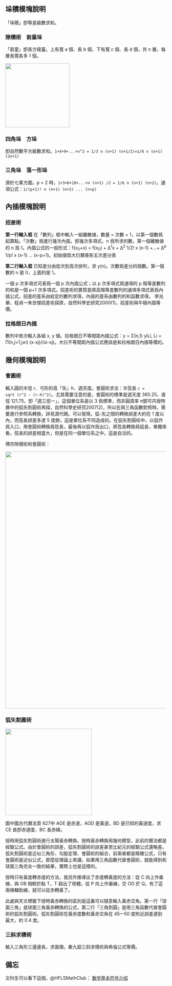 ## 垛積模塊說明

「垛積」卽等差級數求和。

### 隙積術　芻童垛

「芻童」卽長方稜臺。上有寬 a 個、長 b 個，下有寬 c 個、長 d 個，共 n 層，每層長寬各多 1 個。

<img src="https://pic.imgdb.cn/item/6095056cd1a9ae528f444d48.png" width='200'>

### 四角垛　方垛

卽自然數平方級數求和。`1+4+9+...+n^2 = 1/3 n (n+1) (n+1/2)=1/6 n (n+1) (2n+1)`

### 三角垛　落一形垛

源於七乘方圖。p = 2 時，`1+3+6+10+...+n (n+1) /2 = 1/6 n (n+1) (n+2)`。通項公式：`1/(p+1)! n (n+1) (n+2) ... (n+p)`

## 內插模塊說明

### 招差術

 **第一行輸入框** 在「數列」框中輸入一組離散値，數量 = 次數 + 1，以第一個數爲起算點。「次數」爲進行幾次內插，卽幾次多項式。n 爲所求的數，第一個離散値的 n 爲 1。內插公式的一般形式：f(x<sub>0</sub>+x) = f(x<sub>0</sub>) + Δ<sup>1</sup>x + Δ<sup>2</sup> 1/2! x (x-1) +...+ Δ<sup>p</sup> 1/p! x (x-1) ... (x-p+1)。初始値爲<v>大衍曆</v>晷影五次差分表

 **第二行輸入框** 已知差分<n>由低次到高次排列</n>，求 y(n)。次數爲差分的個數。第一個數的 n 是 0，上面的是 1。

一個 p 次多項式可表爲一個 p 次內插公式；以 p 次多項式爲通項的 p 階等差數列的和是一個 p+1 次多項式。招差術的實質是將高階等差數列的通項多項式表爲內插公式。招差的差系由給定的數列求得，內插的差系由數列的和函數求得。<n> 李兆華、程貞一<v>朱世傑招差術探原</v>，<v>自然科學史研究</v>2000(1)。</n>招差術與牛頓內插等價。

### 拉格朗日內插

數列中依次輸入各組 x, y 値。拉格朗日不等間距內插公式：y = Σ(n,1) yiLi, Li = Π(n,j=1,j≠i) (x-xj)/(xi-xj)。<v>大衍</v>不等間距內插公式應該是和拉格朗日內插等價的。

## 幾何模塊說明

### 會圓術

輸入圓的半徑 r、弓形的高「矢」h、週天度。會圓術求法：半弦長 <code>c = sqrt (r^2 - (r-h)^2)</code>。尤其需要注意的是，會圓術的標準是週天度 365.25，直徑 121.75，卽「週三徑一」，這個單位系是以 3 爲標準，而非圓周率 π<n>鄧可卉<v>授時曆中的弧矢割圓術再探</v>，<v>自然科學史研究</v>2007(2)</n>，所以在與三角函數對照時，需要進行參照系轉換，詳見源代碼。可以發現，弧-矢之間的轉換誤差大約在 1 度以內，而弦長誤差多達 5 度餘，這是單位系不同造成的。在弧矢割圓術中，以弧作爲入口，用會圓術轉換爲弦長，最後再以弧作爲出口，將弦長轉換爲弧長，單獨來看，弦長的誤差相當大，但是在同一個單位系之中，這是自洽的。

傅宗<v>隙積術和會圓術</v>：

<img src="https://pic.imgdb.cn/item/609533e4d1a9ae528fb89250.png" width='800'>

### 弧矢割圓術

<img src="https://pic.imgdb.cn/item/60953023d1a9ae528f948bb3.png" width='270'>

圖<n><v>中國古代曆法</v>頁 627</n>中 AOE 是赤道，AOD 是黃道，BD 是已知的黃道度，求 CE 長<n>卽赤道度</n>、BC 長<n>赤緯</n>。

<v>授時</v>用弧矢割圓術進行太陽黃赤轉換。<v>授時</v>黃赤轉換用幾何模型，此前的曆法都是經驗公式。由於會圓術的誤差，弧矢割圓術的誤差甚至比<v>紀元</v>的經驗公式還略差。弧矢割圓術是近似三角形、勾股定理、會圓術的組合，前兩者都是精確公式，只有會圓術是近似公式，那麼從理論上來講，如果用三角函數代替會圓術，就能得到和球面三角完全一致的結果，實際上也是這樣的。

授時只有黃度轉赤度的方法，我另外推導出了赤度轉黃度的方法：從 C 向上作垂線，與 OB 相較於點 T，T 超出了球體。從 P 向上作垂線，交 OD 於 Q。有了這兩條輔助線，就可以從赤轉黃了。

此處與天文標籤下授時黃赤轉換的區別是這裏可以隨意輸入黃赤交角。第一行「球面三角」是球面三角黃赤轉換的公式，第二行「三角割圓」是用三角函數代替會圓術的弧矢割圓術。弧矢割圓術在黃赤度數和黃赤交角在 45—50 度附近誤差達到最大，約 0.4 度。

### 三斜求積術

輸入三角形三邊邊長，求面積。秦九韶三斜求積術與希倫公式等價。

## 備忘

文科生可以看下這個，@HFLSMathClub： [数学基本符号介绍](https://zhuanlan.zhihu.com/p/254963486)